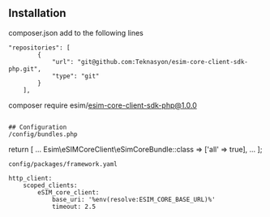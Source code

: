 ## Installation
composer.json add to the following lines
``` 
"repositories": [
        {
            "url": "git@github.com:Teknasyon/esim-core-client-sdk-php.git",
            "type": "git"
        }
    ],

``` 
composer require esim/esim-core-client-sdk-php@1.0.0
``` 

## Configuration
/config/bundles.php

``` 
return [
    ...
    Esim\eSIMCoreClient\eSimCoreBundle::class => ['all' => true],
    ...
];
```
config/packages/framework.yaml

```
    http_client:
        scoped_clients:
            eSIM_core_client:
                base_uri: '%env(resolve:ESIM_CORE_BASE_URL)%'
                timeout: 2.5
```
